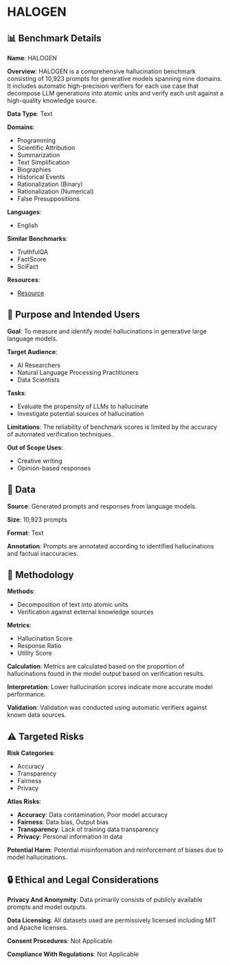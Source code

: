 # HALOGEN

## 📊 Benchmark Details

**Name**: HALOGEN

**Overview**: HALOGEN is a comprehensive hallucination benchmark consisting of 10,923 prompts for generative models spanning nine domains. It includes automatic high-precision verifiers for each use case that decompose LLM generations into atomic units and verify each unit against a high-quality knowledge source.

**Data Type**: Text

**Domains**:
- Programming
- Scientific Attribution
- Summarization
- Text Simplification
- Biographies
- Historical Events
- Rationalization (Binary)
- Rationalization (Numerical)
- False Presuppositions

**Languages**:
- English

**Similar Benchmarks**:
- TruthfulQA
- FactScore
- SciFact

**Resources**:
- [Resource](https://halogen-hallucinations.github.io)

## 🎯 Purpose and Intended Users

**Goal**: To measure and identify model hallucinations in generative large language models.

**Target Audience**:
- AI Researchers
- Natural Language Processing Practitioners
- Data Scientists

**Tasks**:
- Evaluate the propensity of LLMs to hallucinate
- Investigate potential sources of hallucination

**Limitations**: The reliability of benchmark scores is limited by the accuracy of automated verification techniques.

**Out of Scope Uses**:
- Creative writing
- Opinion-based responses

## 💾 Data

**Source**: Generated prompts and responses from language models.

**Size**: 10,923 prompts

**Format**: Text

**Annotation**: Prompts are annotated according to identified hallucinations and factual inaccuracies.

## 🔬 Methodology

**Methods**:
- Decomposition of text into atomic units
- Verification against external knowledge sources

**Metrics**:
- Hallucination Score
- Response Ratio
- Utility Score

**Calculation**: Metrics are calculated based on the proportion of hallucinations found in the model output based on verification results.

**Interpretation**: Lower hallucination scores indicate more accurate model performance.

**Validation**: Validation was conducted using automatic verifiers against known data sources.

## ⚠️ Targeted Risks

**Risk Categories**:
- Accuracy
- Transparency
- Fairness
- Privacy

**Atlas Risks**:
- **Accuracy**: Data contamination, Poor model accuracy
- **Fairness**: Data bias, Output bias
- **Transparency**: Lack of training data transparency
- **Privacy**: Personal information in data

**Potential Harm**: Potential misinformation and reinforcement of biases due to model hallucinations.

## 🔒 Ethical and Legal Considerations

**Privacy And Anonymity**: Data primarily consists of publicly available prompts and model outputs.

**Data Licensing**: All datasets used are permissively licensed including MIT and Apache licenses.

**Consent Procedures**: Not Applicable

**Compliance With Regulations**: Not Applicable
